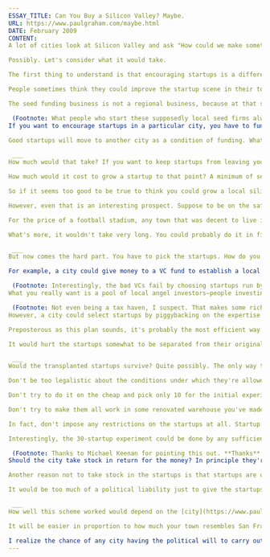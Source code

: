 ```yaml
---
ESSAY_TITLE: Can You Buy a Silicon Valley? Maybe.
URL: https://www.paulgraham.com/maybe.html
DATE: February 2009
CONTENT:
A lot of cities look at Silicon Valley and ask "How could we make something like that happen here?" The [organic](https://www.paulgraham.com/siliconvalley.html) way to do it is to establish a first-rate university in a place where rich people want to live. That's how Silicon Valley happened. But could you shortcut the process by funding startups?

Possibly. Let's consider what it would take.

The first thing to understand is that encouraging startups is a different problem from encouraging startups in a particular city. The latter is much more expensive.

People sometimes think they could improve the startup scene in their town by starting something like [Y Combinator](http://ycombinator.com/) there, but in fact it will have near zero effect. I know because Y Combinator itself had near zero effect on Boston when we were based there half the year. The people we funded came from all over the country (indeed, the world) and afterward they went wherever they could get more funding—which generally meant Silicon Valley.

The seed funding business is not a regional business, because at that stage startups are mobile. They're just a couple founders with laptops.

 (Footnote: What people who start these supposedly local seed firms always find is that (a) their applicants come from all over, not just the local area, and (b) the local startups also apply to the other seed firms. So what ends up happening is that the applicant pool gets partitioned by quality rather than geography.)
If you want to encourage startups in a particular city, you have to fund startups that won't leave. There are two ways to do that: have rules preventing them from leaving, or fund them at the point in their life when they naturally take root. The first approach is a mistake, because it becomes a filter for selecting bad startups. If your terms force startups to do things they don't want to, only the desperate ones will take your money.

Good startups will move to another city as a condition of funding. What they won't do is agree not to move the next time they need funding. So the only way to get them to stay is to give them enough that they never need to leave.

 ___ 
How much would that take? If you want to keep startups from leaving your town, you have to give them enough that they're not tempted by an offer from Silicon Valley VCs that requires them to move. A startup would be able to refuse such an offer if they had grown to the point where they were (a) rooted in your town and/or (b) so successful that VCs would fund them even if they didn't move.

How much would it cost to grow a startup to that point? A minimum of several hundred thousand dollars. [Wufoo](http://wufoo.com/) seem to have rooted themselves in Tampa on $118k, but they're an extreme case. On average it would take at least half a million.

So if it seems too good to be true to think you could grow a local silicon valley by giving startups $15-20k each like Y Combinator, that's because it is. To make them stick around you'd have to give them at least 20 times that much.

However, even that is an interesting prospect. Suppose to be on the safe side it would cost a million dollars per startup. If you could get startups to stick to your town for a million apiece, then for a billion dollars you could bring in a thousand startups. That probably wouldn't push you past Silicon Valley itself, but it might get you second place.

For the price of a football stadium, any town that was decent to live in could make itself one of the biggest startup hubs in the world.

What's more, it wouldn't take very long. You could probably do it in five years. During the term of one mayor. And it would get easier over time, because the more startups you had in town, the less it would take to get new ones to move there. By the time you had a thousand startups in town, the VCs wouldn't be trying so hard to get them to move to Silicon Valley; instead they'd be opening local offices. Then you'd really be in good shape. You'd have started a self-sustaining chain reaction like the one that drives the Valley.

 ___ 
But now comes the hard part. You have to pick the startups. How do you do that? Picking startups is a rare and valuable skill, and the handful of people who have it are not readily hireable. And this skill is so hard to measure that if a government did try to hire people with it, they'd almost certainly get the wrong ones.

For example, a city could give money to a VC fund to establish a local branch, and let them make the choices. But only a bad VC fund would take that deal. They wouldn't _seem_ bad to the city officials. They'd seem very impressive. But they'd be bad at picking startups. That's the characteristic failure mode of VCs. All VCs look impressive to limited partners. The difference between the good ones and the bad ones only becomes visible in the other half of their jobs: choosing and advising startups.

 (Footnote: Interestingly, the bad VCs fail by choosing startups run by people like them—people who are good presenters, but have no real substance. It's a case of the fake leading the fake. And since everyone involved is so plausible, the LPs who invest in these funds have no idea what's happening till they measure their returns.)
What you really want is a pool of local angel investors—people investing money they made from their own startups. But unfortunately you run into a chicken and egg problem here. If your city isn't already a startup hub, there won't be people there who got rich from startups. And there is no way I can think of that a city could attract angels from outside. By definition they're rich. There's no incentive that would make them move.

 (Footnote: Not even being a tax haven, I suspect. That makes some rich people move, but not the type who would make good angel investors in startups.)
However, a city could select startups by piggybacking on the expertise of investors who weren't local. It would be pretty straightforward to make a list of the most eminent Silicon Valley angels and from that to generate a list of all the startups they'd invested in. If a city offered these companies a million dollars each to move, a lot of the earlier stage ones would probably take it.

Preposterous as this plan sounds, it's probably the most efficient way a city could select good startups.

It would hurt the startups somewhat to be separated from their original investors. On the other hand, the extra million dollars would give them a lot more runway.

 ___ 
Would the transplanted startups survive? Quite possibly. The only way to find out would be to try it. It would be a pretty cheap experiment, as civil expenditures go. Pick 30 startups that eminent angels have recently invested in, give them each a million dollars if they'll relocate to your city, and see what happens after a year. If they seem to be thriving, you can try importing startups on a larger scale.

Don't be too legalistic about the conditions under which they're allowed to leave. Just have a gentlemen's agreement.

Don't try to do it on the cheap and pick only 10 for the initial experiment. If you do this on too small a scale you'll just guarantee failure. Startups need to be around other startups. 30 would be enough to feel like a community.

Don't try to make them all work in some renovated warehouse you've made into an "incubator." Real startups prefer to work in their own spaces.

In fact, don't impose any restrictions on the startups at all. Startup founders are mostly [hackers](https://www.paulgraham.com/gba.html), and hackers are much more constrained by gentlemen's agreements than regulations. If they shake your hand on a promise, they'll keep it. But show them a lock and their first thought is how to pick it.

Interestingly, the 30-startup experiment could be done by any sufficiently rich private citizen. And what pressure it would put on the city if it worked.

 (Footnote: Thanks to Michael Keenan for pointing this out. **Thanks** to Trevor Blackwell, Jessica Livingston, Robert Morris, and Fred Wilson for reading drafts of this.) ___ 
Should the city take stock in return for the money? In principle they're entitled to, but how would they choose valuations for the startups? You couldn't just give them all the same valuation: that would be too low for some (who'd turn you down) and too high for others (because it might make their next round a "down round"). And since we're assuming we're doing this without being able to pick startups, we also have to assume we can't value them, since that's practically the same thing.

Another reason not to take stock in the startups is that startups are often involved in disreputable things. So are established companies, but they don't get blamed for it. If someone gets murdered by someone they met on Facebook, the press will treat the story as if it were about Facebook. If someone gets murdered by someone they met at a supermarket, the press will just treat it as a story about a murder. So understand that if you invest in startups, they might build things that get used for pornography, or file-sharing, or the expression of unfashionable opinions. You should probably sponsor this project jointly with your political opponents, so they can't use whatever the startups do as a club to beat you with.

It would be too much of a political liability just to give the startups the money, though. So the best plan would be to make it convertible debt, but which didn't convert except in a really big round, like $20 million.

 ___ 
How well this scheme worked would depend on the [city](https://www.paulgraham.com/cities.html). There are some towns, like Portland, that would be easy to turn into startup hubs, and others, like Detroit, where it would really be an uphill battle. So be honest with yourself about the sort of town you have before you try this.

It will be easier in proportion to how much your town resembles San Francisco. Do you have good weather? Do people live downtown, or have they abandoned the center for the suburbs? Would the city be described as "hip" and "tolerant," or as reflecting "traditional values?" Are there good universities nearby? Are there walkable neighborhoods? Would nerds feel at home? If you answered yes to all these questions, you might be able not only to pull off this scheme, but to do it for less than a million per startup.

I realize the chance of any city having the political will to carry out this plan is microscopically small. I just wanted to explore what it would take if one did. How hard would it be to jumpstart a silicon valley? It's fascinating to think this prize might be within the reach of so many cities. So even though they'll all still spend the money on the stadium, at least now someone can ask them: why did you choose to do that instead of becoming a serious rival to Silicon Valley?
---
```


